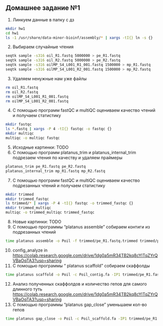 ## Домашнее задание №1

1. Линкуем данные в папку с дз
```bash
mkdir hw1
cd hw1
ls -1 /usr/share/data-minor-bioinf/assembly/* | xargs -tI{} ln -s {}
```
2. Выбираем случайные чтения
```bash
seqtk sample -s316 oil_R1.fastq 5000000 > pe_R1.fastq
seqtk sample -s316 oil_R2.fastq 5000000 > pe_R2.fastq
seqtk sample -s316 oilMP_S4_L001_R1_001.fastq 1500000 > mp_R1.fastq
seqtk sample -s316 oilMP_S4_L001_R2_001.fastq 1500000 > mp_R2.fastq
```
3. Удаляем ненужные нам уже файлы
```bash
rm oil_R1.fastq
rm oil_R2.fastq
rm oilMP_S4_L001_R1_001.fastq
rm oilMP_S4_L001_R2_001.fastq
```
4. С помощью программ fastQC и multiQC оцениваем качество чтений и получаем статистику
```bash
mkdir fastqc
ls *.fastq | xargs -P 4 -tI{} fastqc -o fastqc {}
mkdir multiqc
multiqc -o multiqc fastqc
```
5. Исходные картинки: TODO
6. С помощью программ platanus_trim и platanus_internal_trim подрезаем чтения по качеству и удаляем праймеры
```bash
platanus_trim pe_R1.fastq pe_R2.fastq 
platanus_internal_trim mp_R1.fastq mp_R2.fastq  
```
7. С помощью программ fastQC и multiQC оцениваем качество подрезанных чтений и получаем статистику
```bash
mkdir trimmed
mkdir trimmed_fastqc
ls trimmed/* | xargs -P 4 -tI{} fastqc -o trimmed_fastqc {}
mkdir trimmed_multiqc
multiqc -o trimmed_multiqc trimmed_fastqc 
```
8. Новые картинки: TODO
9. С помощью программы “platanus assemble” собираем контиги из подрезанных чтений
```bash
time platanus assemble -o Poil -f trimmed/pe_R1.fastq.trimmed trimmed/pe_R2.fastq.trimmed 2> assemble.log
```
10. config_analyze in https://colab.research.google.com/drive/1dg0a5mR34TB2kq8cYlTqZYrQVBaOqTA3?usp=sharing
11. С помощью программы “ platanus scaffold” собираем скаффолды
```bash
time platanus scaffold -o Poil -c Poil_contig.fa -IP1 trimmed/pe_R1.fastq.trimmed  trimmed/pe_R2.fastq.trimmed -OP2 trimmed/mp_R1.fastq.int_trimmed trimmed/mp_R2.fastq.int_trimmed 2> scaffold.log
```
12. Анализ полученных скаффолдов и количество гепов для самого длинного туть https://colab.research.google.com/drive/1dg0a5mR34TB2kq8cYlTqZYrQVBaOqTA3?usp=sharing
13. С помощью программы “platanus gap_close” уменьшаем кол-во гепов
```bash
time platanus gap_close -o Poil -c Poil_scaffold.fa -IP1 trimmed/pe_R1.fastq.trimmed  trimmed/pe_R2.fastq.trimmed -OP2 trimmed/mp_R1.fastq.int_trimmed trimmed/mp_R2.fastq.int_trimmed 2> gapclose.log
```



